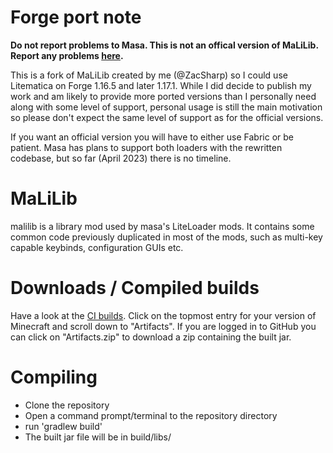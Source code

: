 Forge port note
==============
**Do not report problems to Masa. This is not an offical version of MaLiLib.**<br>
**Report any problems [here](https://github.com/ZacSharp/malilib-forge/issues).**

This is a fork of MaLiLib created by me (@ZacSharp) so I could use Litematica
on Forge 1.16.5 and later 1.17.1. While I did decide to publish my work and am
likely to provide more ported versions than I personally need along with some
level of support, personal usage is still the main motivation so please don't expect
the same level of support as for the official versions.

If you want an official version you will have to either use Fabric or be patient.
Masa has plans to support both loaders with the rewritten codebase, but so far
(April 2023) there is no timeline.

MaLiLib
==============
malilib is a library mod used by masa's LiteLoader mods. It contains some common code previously
duplicated in most of the mods, such as multi-key capable keybinds, configuration GUIs etc.

Downloads / Compiled builds
=========
Have a look at the [CI builds](https://github.com/ZacSharp/malilib-forge/actions).
Click on the topmost entry for your version of Minecraft and
scroll down to "Artifacts". If you are logged in to GitHub you can click on
"Artifacts.zip" to download a zip containing the built jar.

Compiling
=========
* Clone the repository
* Open a command prompt/terminal to the repository directory
* run 'gradlew build'
* The built jar file will be in build/libs/